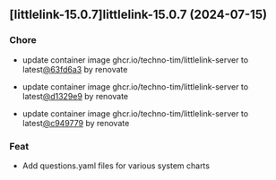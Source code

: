 

## [littlelink-15.0.7]littlelink-15.0.7 (2024-07-15)

### Chore



- update container image ghcr.io/techno-tim/littlelink-server to latest[@63fd6a3](https://github.com/63fd6a3) by renovate

- update container image ghcr.io/techno-tim/littlelink-server to latest[@d1329e9](https://github.com/d1329e9) by renovate

- update container image ghcr.io/techno-tim/littlelink-server to latest[@c949779](https://github.com/c949779) by renovate

### Feat



- Add questions.yaml files for various system charts